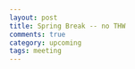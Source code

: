 ```yaml
---
layout: post
title: Spring Break -- no THW
comments: true
category: upcoming
tags: meeting
---
```


